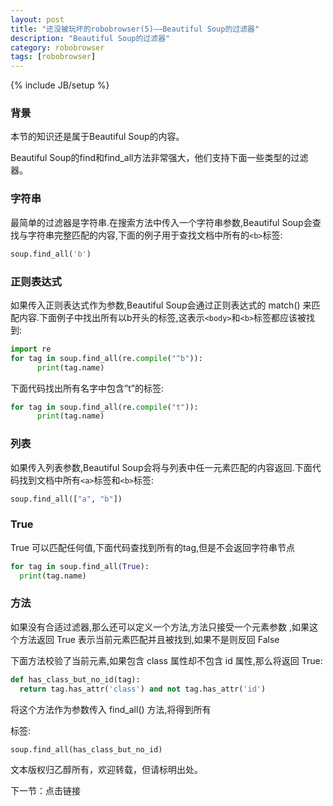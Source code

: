 ```yaml
---
layout: post
title: "还没被玩坏的robobrowser(5)——Beautiful Soup的过滤器"
description: "Beautiful Soup的过滤器"
category: robobrowser
tags: [robobrowser]
---
```

{% include JB/setup %}

### 背景  

本节的知识还是属于Beautiful Soup的内容。

Beautiful Soup的find和find_all方法非常强大，他们支持下面一些类型的过滤器。

### 字符串

最简单的过滤器是字符串.在搜索方法中传入一个字符串参数,Beautiful Soup会查找与字符串完整匹配的内容,下面的例子用于查找文档中所有的```<b>```标签:

```python
soup.find_all('b')
```

### 正则表达式
如果传入正则表达式作为参数,Beautiful Soup会通过正则表达式的 match() 来匹配内容.下面例子中找出所有以b开头的标签,这表示```<body>```和```<b>```标签都应该被找到:

```python
import re
for tag in soup.find_all(re.compile("^b")):
      print(tag.name)
```

下面代码找出所有名字中包含”t”的标签:

```python
for tag in soup.find_all(re.compile("t")):
      print(tag.name)
```

### 列表 
如果传入列表参数,Beautiful Soup会将与列表中任一元素匹配的内容返回.下面代码找到文档中所有```<a>```标签和```<b>```标签:

```python
soup.find_all(["a", "b"])
```

### True
True 可以匹配任何值,下面代码查找到所有的tag,但是不会返回字符串节点

```python
for tag in soup.find_all(True):
  print(tag.name)
```

### 方法
如果没有合适过滤器,那么还可以定义一个方法,方法只接受一个元素参数 ,如果这个方法返回 True 表示当前元素匹配并且被找到,如果不是则反回 False

下面方法校验了当前元素,如果包含 class 属性却不包含 id 属性,那么将返回 True:

```python
def has_class_but_no_id(tag):
  return tag.has_attr('class') and not tag.has_attr('id')
```
将这个方法作为参数传入 find_all() 方法,将得到所有<p>标签:

``` python
soup.find_all(has_class_but_no_id)
```


文本版权归乙醇所有，欢迎转载，但请标明出处。

下一节：点击链接
